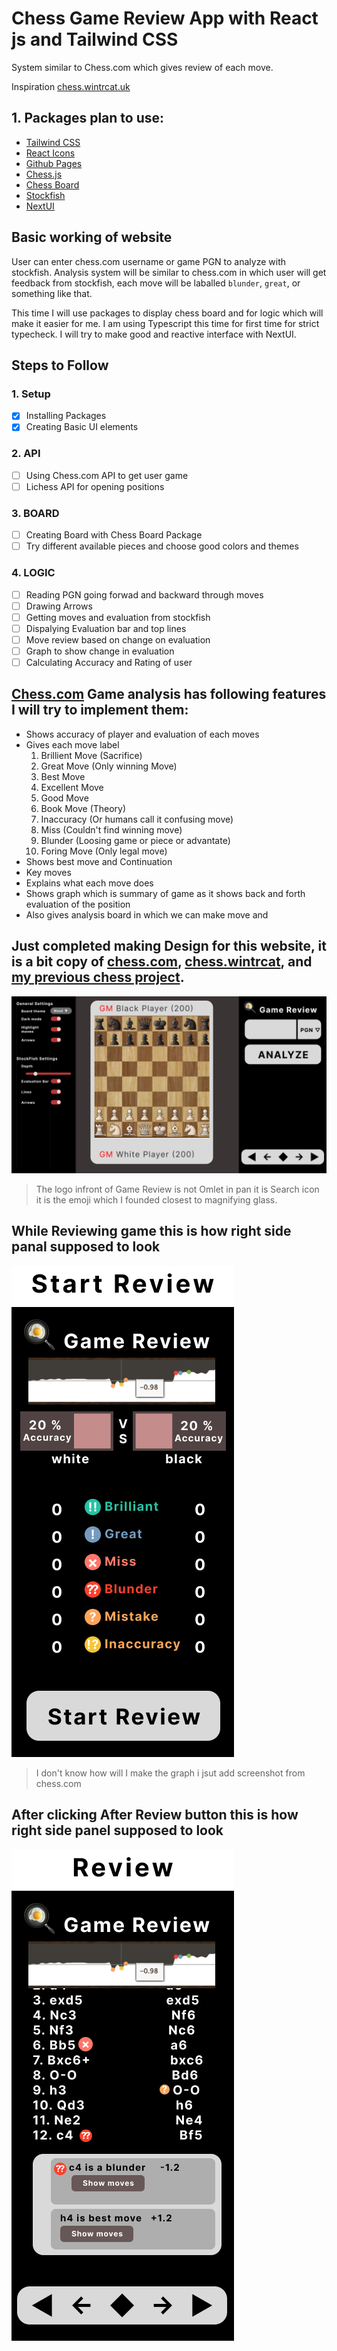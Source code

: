 # Chess Game Review App with React js and Tailwind CSS

System similar to Chess.com which gives review of each move.

Inspiration [chess.wintrcat.uk](https://chess.wintrcat.uk/)

## 1. Packages plan to use:

- [Tailwind CSS](https://tailwindcss.com/docs/guides/create-react-app)
- [React Icons](https://react-icons.github.io/react-icons/)
- [Github Pages](https://github.com/gitname/react-gh-pages)
- [Chess.js](https://www.npmjs.com/package/chess.js?activeTab=readme)
- [Chess Board](https://www.npmjs.com/package/cm-chessboard)
- [Stockfish](https://www.npmjs.com/package/stockfish)
- [NextUI](https://nextui.org/docs/guide/installation)

## Basic working of website

User can enter chess.com username or game PGN to analyze with stockfish. Analysis system will be similar to chess.com in which user will get feedback from stockfish, each move will be laballed `blunder`, `great`, or something like that.

This time I will use packages to display chess board and for logic which will make it easier for me. I am using Typescript this time for first time for strict typecheck. I will try to make good and reactive interface with NextUI.

## Steps to Follow

### 1. Setup

- [x] Installing Packages
- [x] Creating Basic UI elements

### 2. API

- [ ] Using Chess.com API to get user game
- [ ] Lichess API for opening positions

### 3. BOARD

- [ ] Creating Board with Chess Board Package
- [ ] Try different available pieces and choose good colors and themes

### 4. LOGIC

- [ ] Reading PGN going forwad and backward through moves
- [ ] Drawing Arrows
- [ ] Getting moves and evaluation from stockfish
- [ ] Dispalying Evaluation bar and top lines
- [ ] Move review based on change on evaluation
- [ ] Graph to show change in evaluation
- [ ] Calculating Accuracy and Rating of user

## [Chess.com](https://chess.com) Game analysis has following features I will try to implement them:

- Shows accuracy of player and evaluation of each moves
- Gives each move label
  1.  Brillient Move (Sacrifice)
  2.  Great Move (Only winning Move)
  3.  Best Move
  4.  Excellent Move
  5.  Good Move
  6.  Book Move (Theory)
  7.  Inaccuracy (Or humans call it confusing move)
  8.  Miss (Couldn't find winning move)
  9.  Blunder (Loosing game or piece or advantate)
  10. Foring Move (Only legal move)
- Shows best move and Continuation
- Key moves
- Explains what each move does
- Shows graph which is summary of game as it shows back and forth evaluation of the position
- Also gives analysis board in which we can make move and

## Just completed making Design for this website, it is a bit copy of [chess.com](https://chess.com), [chess.wintrcat](https://chess.wintrcat.uk), and [my previous chess project](https://bibekbhusal0.github.io/Chess).

![image](public/images/UI/Main.png)

> The logo infront of Game Review is not Omlet in pan it is Search icon it is the emoji which I founded closest to magnifying glass.

## While Reviewing game this is how right side panal supposed to look

![image](public/images/UI/Start_Review.png)

> I don't know how will I make the graph i jsut add screenshot from chess.com

## After clicking After Review button this is how right side panel supposed to look

![image](public/images/UI/Review.png)

